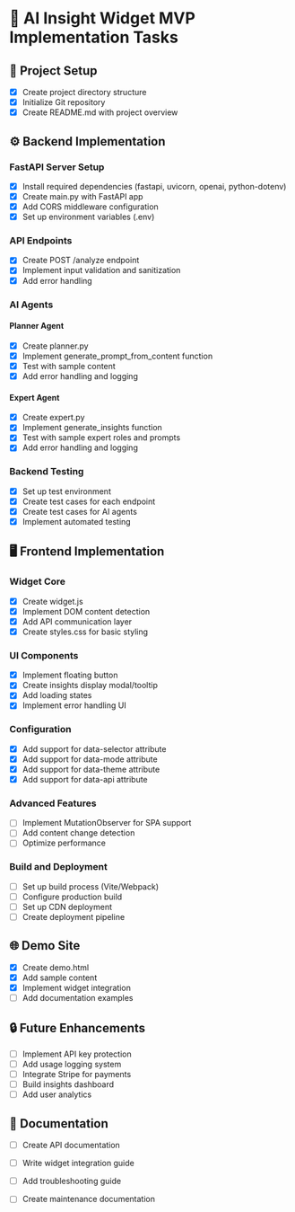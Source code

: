 # 🚧 AI Insight Widget MVP Implementation Tasks

## 📁 Project Setup
- [x] Create project directory structure
- [x] Initialize Git repository
- [x] Create README.md with project overview

## ⚙️ Backend Implementation
### FastAPI Server Setup
- [x] Install required dependencies (fastapi, uvicorn, openai, python-dotenv)
- [x] Create main.py with FastAPI app
- [x] Add CORS middleware configuration
- [x] Set up environment variables (.env)

### API Endpoints
- [x] Create POST /analyze endpoint
- [x] Implement input validation and sanitization
- [x] Add error handling

### AI Agents
#### Planner Agent
- [x] Create planner.py
- [x] Implement generate_prompt_from_content function
- [x] Test with sample content
- [x] Add error handling and logging

#### Expert Agent
- [x] Create expert.py
- [x] Implement generate_insights function
- [x] Test with sample expert roles and prompts
- [x] Add error handling and logging

### Backend Testing
- [x] Set up test environment
- [x] Create test cases for each endpoint
- [x] Create test cases for AI agents
- [x] Implement automated testing

## 🖥️ Frontend Implementation
### Widget Core
- [x] Create widget.js
- [x] Implement DOM content detection
- [x] Add API communication layer
- [x] Create styles.css for basic styling

### UI Components
- [x] Implement floating button
- [x] Create insights display modal/tooltip
- [x] Add loading states
- [x] Implement error handling UI

### Configuration
- [x] Add support for data-selector attribute
- [x] Add support for data-mode attribute
- [x] Add support for data-theme attribute
- [x] Add support for data-api attribute

### Advanced Features
- [ ] Implement MutationObserver for SPA support
- [ ] Add content change detection
- [ ] Optimize performance

### Build and Deployment
- [ ] Set up build process (Vite/Webpack)
- [ ] Configure production build
- [ ] Set up CDN deployment
- [ ] Create deployment pipeline

## 🌐 Demo Site
- [x] Create demo.html
- [x] Add sample content
- [x] Implement widget integration
- [ ] Add documentation examples

## 🔒 Future Enhancements
- [ ] Implement API key protection
- [ ] Add usage logging system
- [ ] Integrate Stripe for payments
- [ ] Build insights dashboard
- [ ] Add user analytics

## 📝 Documentation
- [ ] Create API documentation
- [ ] Write widget integration guide
- [ ] Add troubleshooting guide
- [ ] Create maintenance documentation

